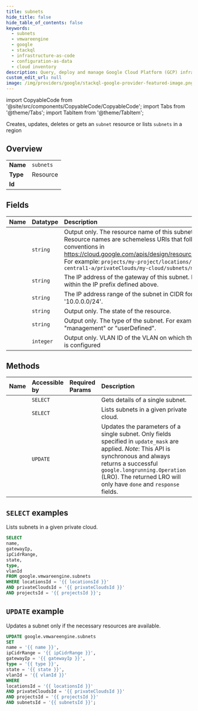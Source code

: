 ```yaml
---
title: subnets
hide_title: false
hide_table_of_contents: false
keywords:
  - subnets
  - vmwareengine
  - google
  - stackql
  - infrastructure-as-code
  - configuration-as-data
  - cloud inventory
description: Query, deploy and manage Google Cloud Platform (GCP) infrastructure and resources using SQL
custom_edit_url: null
image: /img/providers/google/stackql-google-provider-featured-image.png
---
```


import CopyableCode from '@site/src/components/CopyableCode/CopyableCode';
import Tabs from '@theme/Tabs';
import TabItem from '@theme/TabItem';

Creates, updates, deletes or gets an <code>subnet</code> resource or lists <code>subnets</code> in a region

## Overview
<table><tbody>
<tr><td><b>Name</b></td><td><code>subnets</code></td></tr>
<tr><td><b>Type</b></td><td>Resource</td></tr>
<tr><td><b>Id</b></td><td><CopyableCode code="google.vmwareengine.subnets" /></td></tr>
</tbody></table>

## Fields
| Name | Datatype | Description |
|:-----|:---------|:------------|
| <CopyableCode code="name" /> | `string` | Output only. The resource name of this subnet. Resource names are schemeless URIs that follow the conventions in https://cloud.google.com/apis/design/resource_names. For example: `projects/my-project/locations/us-central1-a/privateClouds/my-cloud/subnets/my-subnet` |
| <CopyableCode code="gatewayIp" /> | `string` | The IP address of the gateway of this subnet. Must fall within the IP prefix defined above. |
| <CopyableCode code="ipCidrRange" /> | `string` | The IP address range of the subnet in CIDR format '10.0.0.0/24'. |
| <CopyableCode code="state" /> | `string` | Output only. The state of the resource. |
| <CopyableCode code="type" /> | `string` | Output only. The type of the subnet. For example "management" or "userDefined". |
| <CopyableCode code="vlanId" /> | `integer` | Output only. VLAN ID of the VLAN on which the subnet is configured |

## Methods
| Name | Accessible by | Required Params | Description |
|:-----|:--------------|:----------------|:------------|
| <CopyableCode code="get" /> | `SELECT` | <CopyableCode code="locationsId, privateCloudsId, projectsId, subnetsId" /> | Gets details of a single subnet. |
| <CopyableCode code="list" /> | `SELECT` | <CopyableCode code="locationsId, privateCloudsId, projectsId" /> | Lists subnets in a given private cloud. |
| <CopyableCode code="patch" /> | `UPDATE` | <CopyableCode code="locationsId, privateCloudsId, projectsId, subnetsId" /> | Updates the parameters of a single subnet. Only fields specified in `update_mask` are applied. *Note*: This API is synchronous and always returns a successful `google.longrunning.Operation` (LRO). The returned LRO will only have `done` and `response` fields. |

## `SELECT` examples

Lists subnets in a given private cloud.

```sql
SELECT
name,
gatewayIp,
ipCidrRange,
state,
type,
vlanId
FROM google.vmwareengine.subnets
WHERE locationsId = '{{ locationsId }}'
AND privateCloudsId = '{{ privateCloudsId }}'
AND projectsId = '{{ projectsId }}'; 
```

## `UPDATE` example

Updates a subnet only if the necessary resources are available.

```sql
UPDATE google.vmwareengine.subnets
SET 
name = '{{ name }}',
ipCidrRange = '{{ ipCidrRange }}',
gatewayIp = '{{ gatewayIp }}',
type = '{{ type }}',
state = '{{ state }}',
vlanId = '{{ vlanId }}'
WHERE 
locationsId = '{{ locationsId }}'
AND privateCloudsId = '{{ privateCloudsId }}'
AND projectsId = '{{ projectsId }}'
AND subnetsId = '{{ subnetsId }}';
```

